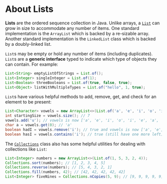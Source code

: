 # About Lists

**Lists** are the ordered sequence collection in Java.
Unlike arrays, a [`List`](https://docs.oracle.com/en/java/javase/11/docs/api/java.base/java/util/List.html) can grow in size to accommodate any number of items.
One standard implementation is the `ArrayList` which is backed by a re-sizable array.
Another standard implementation is the `LinkedList` class which is backed by a doubly-linked list.

`List`s may be empty or hold any number of items (including duplicates).
`List`s are a **generic interface** typed to indicate which type of objects they can contain.
For example:

```java
List<String> emptyListOfStrings = List.of();
List<Integer> singleInteger = List.of(1);
List<Boolean> threeBooleans = List.of(true, false, true);
List<Object> listWithMultipleTypes = List.of("hello", 1, true);
```

`List`s have various helpful methods to add, remove, get, and check for an element to be present:

```java
List<Character> vowels = new ArrayList<>(List.of('a', 'e', 'i', 'o', 'i', 'e', 'a'));
int startingSize = vowels.size(); // 7
vowels.add('u'); // vowels is now ['a', 'e', 'i', 'o', 'i', 'e', 'a', 'u']
char a = vowels.get(0); // 'a'
boolean hadI = vowels.remove('i'); // true and vowels is now ['a', 'e', 'o', 'i', 'e', 'a', 'u']
boolean hasI = vowels.contains('i'); // true (still have one more left)
```

The [`Collections`](https://docs.oracle.com/en/java/javase/11/docs/api/java.base/java/util/Collections.html) class also has some helpful utilities for dealing with collections like `List`:

```java
List<Integer> numbers = new ArrayList<>(List.of(1, 5, 3, 2, 4));
Collections.sort(numbers); // [1, 2, 3, 4, 5]
Collections.reverse(numbers); // [5, 4, 3, 2, 1]
Collections.fill(numbers, 42); // [42, 42, 42, 42, 42]
List<Integer> fiveNines = Collections.nCopies(5, 9); // [9, 9, 9, 9, 9]
```
